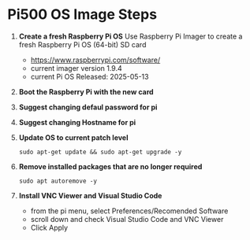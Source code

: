 # **Pi500 OS Image Steps** 

1. **Create a fresh Raspberry Pi OS**
  Use Raspberry Pi Imager to create a fresh Raspberry Pi OS (64-bit) SD card
   - https://www.raspberrypi.com/software/
   - current imager version 1.9.4
   - current Pi OS Released: 2025-05-13
  
1. **Boot the Raspberry Pi with the new card**

1. **Suggest changing defaul password for pi**
   
1. **Suggest changing Hostname for pi** 

1. **Update OS to current patch level**

    ~~~
    sudo apt-get update && sudo apt-get upgrade -y
    ~~~
    
1. **Remove installed packages that are no longer required**

    ~~~
    sudo apt autoremove -y
    ~~~

1. **Install VNC Viewer and Visual Studio Code**

    - from the pi menu, select Preferences/Recomended Software
    - scroll down and check Visual Studio Code and VNC Viewer
    - Click Apply
